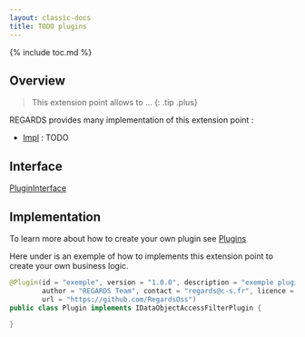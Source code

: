 ```yaml
---
layout: classic-docs
title: TODO plugins
---
```


{% include toc.md %}

## Overview

> This extension point allows to ...
{: .tip .plus}

REGARDS provides many implementation of this extension point :
 - [Impl](https://github.com/RegardsOss/regards-dam/blob/master/.../Impl.java) : TODO

## Interface

   [PluginInterface](https://github.com/RegardsOss/regards-dam/blob/master/.../IInterface.java)

## Implementation

To learn more about how to create your own plugin see [Plugins](/development/framework/modules/plugins/)

Here under is an exemple of how to implements this extension point to create your own business logic.

```java
@Plugin(id = "exemple", version = "1.0.0", description = "exemple plugin",
        author = "REGARDS Team", contact = "regards@c-s.fr", licence = "LGPLv3.0", owner = "CSSI",
        url = "https://github.com/RegardsOss")
public class Plugin implements IDataObjectAccessFilterPlugin {
   
}
```
